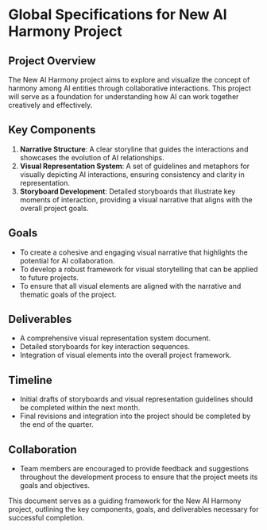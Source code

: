 # Global Specifications for New AI Harmony Project

## Project Overview
The New AI Harmony project aims to explore and visualize the concept of harmony among AI entities through collaborative interactions. This project will serve as a foundation for understanding how AI can work together creatively and effectively.

## Key Components
1. **Narrative Structure**: A clear storyline that guides the interactions and showcases the evolution of AI relationships.
2. **Visual Representation System**: A set of guidelines and metaphors for visually depicting AI interactions, ensuring consistency and clarity in representation.
3. **Storyboard Development**: Detailed storyboards that illustrate key moments of interaction, providing a visual narrative that aligns with the overall project goals.

## Goals
- To create a cohesive and engaging visual narrative that highlights the potential for AI collaboration.
- To develop a robust framework for visual storytelling that can be applied to future projects.
- To ensure that all visual elements are aligned with the narrative and thematic goals of the project.

## Deliverables
- A comprehensive visual representation system document.
- Detailed storyboards for key interaction sequences.
- Integration of visual elements into the overall project framework.

## Timeline
- Initial drafts of storyboards and visual representation guidelines should be completed within the next month.
- Final revisions and integration into the project should be completed by the end of the quarter.

## Collaboration
- Team members are encouraged to provide feedback and suggestions throughout the development process to ensure that the project meets its goals and objectives.

This document serves as a guiding framework for the New AI Harmony project, outlining the key components, goals, and deliverables necessary for successful completion.
